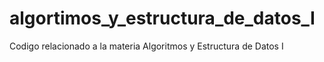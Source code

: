 # algortimos_y_estructura_de_datos_I
Codigo relacionado a la materia Algoritmos y Estructura de Datos I
